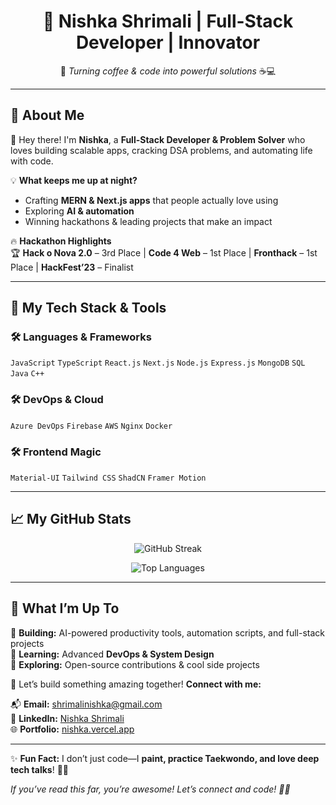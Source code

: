 <h1 align="center">🚀 Nishka Shrimali | Full-Stack Developer | Innovator </h1>

<p align="center">
  🌟 <i>Turning coffee & code into powerful solutions</i> ☕💻  
</p>

---

## 🚀 About Me  

👋 Hey there! I'm **Nishka**, a **Full-Stack Developer & Problem Solver** who loves building scalable apps, cracking DSA problems, and automating life with code.  

💡 **What keeps me up at night?**  
- Crafting **MERN & Next.js apps** that people actually love using  
- Exploring **AI & automation**  
- Winning hackathons & leading projects that make an impact  

🔥 **Hackathon Highlights**  
🏆 **Hack o Nova 2.0** – 3rd Place | **Code 4 Web** – 1st Place | **Fronthack** – 1st Place | **HackFest’23** – Finalist  

---

## 🚀 My Tech Stack & Tools  

### 🛠️ Languages & Frameworks  
`JavaScript` `TypeScript` `React.js` `Next.js` `Node.js` `Express.js` `MongoDB` `SQL` `Java` `C++`  

### 🛠️ DevOps & Cloud  
`Azure DevOps` `Firebase` `AWS` `Nginx` `Docker`  

### 🛠️ Frontend Magic  
`Material-UI` `Tailwind CSS` `ShadCN` `Framer Motion`  

---

## 📈 My GitHub Stats  

<p align="center">
  <img src="https://github-readme-streak-stats.herokuapp.com/?user=Nishka30&theme=radical&hide_border=true" alt="GitHub Streak" />
</p>

<p align="center">
  <img src="https://github-readme-stats.vercel.app/api/top-langs/?username=Nishka30&layout=compact&theme=radical" alt="Top Languages" />
</p>

---

## 🚀 What I’m Up To  
🔹 **Building:** AI-powered productivity tools, automation scripts, and full-stack projects  
🔹 **Learning:** Advanced **DevOps & System Design**  
🔹 **Exploring:** Open-source contributions & cool side projects  

🚀 Let’s build something amazing together! **Connect with me:**  

📬 **Email:** [shrimalinishka@gmail.com](mailto:shrimalinishka@gmail.com)  
💼 **LinkedIn:** [Nishka Shrimali](https://www.linkedin.com/in/nishka-codes/)  
🌐 **Portfolio:** [nishka.vercel.app](https://nishka.vercel.app/)  

---

✨ **Fun Fact:** I don’t just code—I **paint, practice Taekwondo, and love deep tech talks**! 🎨🥋  

_If you’ve read this far, you’re awesome! Let’s connect and code! 🚀🔥_  
